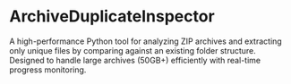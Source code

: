 # ArchiveDuplicateInspector
 A high-performance Python tool for analyzing ZIP archives and extracting only unique files by comparing against an existing folder structure. Designed to handle large archives (50GB+) efficiently with real-time progress monitoring.
